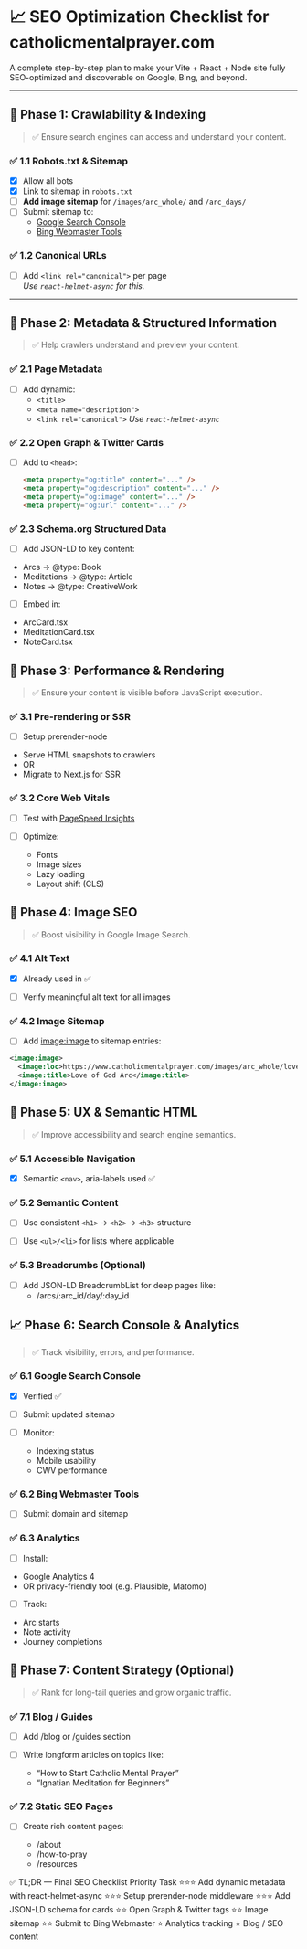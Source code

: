 # 📈 SEO Optimization Checklist for catholicmentalprayer.com

A complete step-by-step plan to make your Vite + React + Node site fully SEO-optimized and discoverable on Google, Bing,
and beyond.

---

## 🧭 Phase 1: Crawlability & Indexing

> ✅ Ensure search engines can access and understand your content.

### ✅ 1.1 Robots.txt & Sitemap

- [x] Allow all bots
- [x] Link to sitemap in `robots.txt`
- [ ] **Add image sitemap** for `/images/arc_whole/` and `/arc_days/`
- [ ] Submit sitemap to:
  - [Google Search Console](https://search.google.com/search-console)
  - [Bing Webmaster Tools](https://www.bing.com/webmasters/)

### ✅ 1.2 Canonical URLs

- [ ] Add `<link rel="canonical">` per page  
  _Use `react-helmet-async` for this._

---

## 🧠 Phase 2: Metadata & Structured Information

> ✅ Help crawlers understand and preview your content.

### ✅ 2.1 Page Metadata

- [ ] Add dynamic:
  - `<title>`
  - `<meta name="description">`
  - `<link rel="canonical">`
  _Use `react-helmet-async`_

### ✅ 2.2 Open Graph & Twitter Cards

- [ ] Add to `<head>`:

  ```html
  <meta property="og:title" content="..." />
  <meta property="og:description" content="..." />
  <meta property="og:image" content="..." />
  <meta property="og:url" content="..." />

### ✅ 2.3 Schema.org Structured Data

- [ ] Add JSON-LD to key content:

- Arcs → @type: Book
- Meditations → @type: Article
- Notes → @type: CreativeWork

- [ ] Embed in:

- ArcCard.tsx
- MeditationCard.tsx
- NoteCard.tsx

## 🚀 Phase 3: Performance & Rendering

> ✅ Ensure your content is visible before JavaScript execution.

### ✅ 3.1 Pre-rendering or SSR

- [ ] Setup prerender-node

- Serve HTML snapshots to crawlers
- OR
- Migrate to Next.js for SSR

### ✅ 3.2 Core Web Vitals

- [ ] Test with [PageSpeed Insights](https://pagespeed.web.dev/)

- [ ] Optimize:

  - Fonts
  - Image sizes
  - Lazy loading
  - Layout shift (CLS)

## 📸 Phase 4: Image SEO

> ✅ Boost visibility in Google Image Search.

### ✅ 4.1 Alt Text

- [x] Already used in <CardImage /> ✅

- [ ] Verify meaningful alt text for all images

### ✅ 4.2 Image Sitemap

- [ ] Add <image:image> to sitemap entries:

```xml
<image:image>
  <image:loc>https://www.catholicmentalprayer.com/images/arc_whole/love_of_god.jpg</image:loc>
  <image:title>Love of God Arc</image:title>
</image:image>
```

## 🧩 Phase 5: UX & Semantic HTML

> ✅ Improve accessibility and search engine semantics.

### ✅ 5.1 Accessible Navigation

- [x] Semantic `<nav>`, aria-labels used ✅

### ✅ 5.2 Semantic Content

- [ ] Use consistent `<h1>` → `<h2>` → `<h3>` structure

- [ ] Use `<ul>/<li>` for lists where applicable

### ✅ 5.3 Breadcrumbs (Optional)

- [ ] Add JSON-LD BreadcrumbList for deep pages like:
  - /arcs/:arc_id/day/:day_id

## 📈 Phase 6: Search Console & Analytics

> ✅ Track visibility, errors, and performance.

### ✅ 6.1 Google Search Console

- [x] Verified ✅

- [ ] Submit updated sitemap

- [ ] Monitor:

  - Indexing status
  - Mobile usability
  - CWV performance

### ✅ 6.2 Bing Webmaster Tools

- [ ] Submit domain and sitemap

### ✅ 6.3 Analytics

- [ ] Install:

- Google Analytics 4
- OR privacy-friendly tool (e.g. Plausible, Matomo)

- [ ] Track:

- Arc starts
- Note activity
- Journey completions

## 📢 Phase 7: Content Strategy (Optional)

> ✅ Rank for long-tail queries and grow organic traffic.

### ✅ 7.1 Blog / Guides

- [ ] Add /blog or /guides section

- [ ] Write longform articles on topics like:

  - “How to Start Catholic Mental Prayer”
  - “Ignatian Meditation for Beginners”

### ✅ 7.2 Static SEO Pages

- [ ] Create rich content pages:

  - /about
  - /how-to-pray
  - /resources

✅ TL;DR — Final SEO Checklist
Priority Task
⭐️⭐️⭐️ Add dynamic metadata with react-helmet-async
⭐️⭐️⭐️ Setup prerender-node middleware
⭐️⭐️⭐️ Add JSON-LD schema for cards
⭐️⭐️ Open Graph & Twitter tags
⭐️⭐️ Image sitemap
⭐️⭐️ Submit to Bing Webmaster
⭐️ Analytics tracking
⭐️ Blog / SEO content
